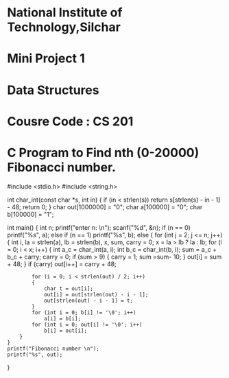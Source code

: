# National Institute of Technology,Silchar 

# Mini Project 1
# Data Structures
# Cousre Code : CS 201

# C Program to Find nth (0-20000) Fibonacci number.

#include <stdio.h>
#include <string.h>

int char_int(const char *s, int in)
{
    if (in < strlen(s))
        return s[strlen(s) - in - 1] - 48;
    return 0;
}
    char out[1000000] = "0";
    char a[100000] = "0";
    char b[100000] = "1";

int main()
{
    int n;
    printf("enter n: \n");
    scanf("%d", &n);
    if (n == 0)
        printf("%s", a);
    else if (n == 1)
        printf("%s", b);
    else
    {
        for (int j = 2; j <= n; j++)
        {
            int i, la = strlen(a), lb = strlen(b), x, sum, carry = 0;
            x = la > lb ? la : lb;
            for (i = 0; i < x; i++)
            {
                int a_c = char_int(a, i);
                int b_c = char_int(b, i);
                sum = a_c + b_c + carry;
                carry = 0;
                if (sum > 9)
                {
                    carry = 1;
                    sum =sum- 10;
                }
                out[i] = sum + 48;
            }
            if (carry)
                out[i++] = carry + 48;

            for (i = 0; i < strlen(out) / 2; i++)
            {
                char t = out[i];
                out[i] = out[strlen(out) - i - 1];
                out[strlen(out) - i - 1] = t;
            }
            for (int i = 0; b[i] != '\0'; i++)
                a[i] = b[i];
            for (int i = 0; out[i] != '\0'; i++)
                b[i] = out[i];
        }
    }
    printf("Fibonacci number \n");
    printf("%s", out);
}